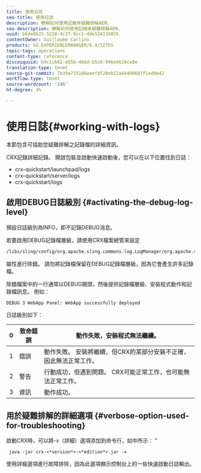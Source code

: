 ```yaml
---
title: 使用日誌
seo-title: 使用日誌
description: 瞭解如何使用記錄來疑難排解AEM。
seo-description: 瞭解如何使用記錄來疑難排解AEM。
uuid: b64e0b25-5228-4c2f-9cc1-dde524134026
contentOwner: Guillaume Carlino
products: SG_EXPERIENCEMANAGER/6.4/SITES
topic-tags: operations
content-type: reference
discoiquuid: b4c1cb82-865b-48dd-b5c0-946e6610ce8e
translation-type: tm+mt
source-git-commit: 7b39a715166eeefdf20eb22a4449068ff1ed0e42
workflow-type: tm+mt
source-wordcount: '246'
ht-degree: 3%

---
```



# 使用日誌{#working-with-logs}

本節包含可協助您疑難排解之記錄檔的詳細資訊。

CRX記錄詳細記錄。 開啟包裝並啟動快速啟動後，您可以在以下位置找到日誌：

* crx-quickstart/launchpad/logs
* crx-quickstart/server/logs
* crx-quickstart/logs

## 啟用DEBUG日誌級別 {#activating-the-debug-log-level}

預設日誌級別為INFO，即不記錄DEBUG消息。

若要啟用DEBUG記錄檔層級，請使用CRX檔案總管來設定

```xml
/libs/sling/config/org.apache.sling.commons.log.LogManager/org.apache.sling.commons.log.level
```

屬性進行除錯。 請勿將記錄檔保留在DEBUG記錄檔層級，因為它會產生許多記錄檔。

除錯檔案中的一行通常以DEBUG開頭，然後提供記錄檔層級、安裝程式動作和記錄檔訊息。 例如：

```xml
DEBUG 3 WebApp Panel: WebApp successfully deployed
```

日誌級別如下：

| 0 | 致命錯誤 | 動作失敗，安裝程式無法繼續。 |
|---|---|---|
| 1 | 錯誤 | 動作失敗。 安裝將繼續，但CRX的某部分安裝不正確，因此無法正常工作。 |
| 2 | 警告 | 行動成功，但遇到問題。 CRX可能正常工作，也可能無法正常工作。 |
| 3 | 資訊 | 動作成功。 |

## 用於疑難排解的詳細選項 {#verbose-option-used-for-troubleshooting}

啟動CRX時，可以將-v（詳細）選項添加到命令行，如中所示： &quot;

` java -jar crx-<*version*>-<*edition*>.jar -v`

使用詳細選項進行故障排除，因為此選項顯示控制台上的一些快速啟動日誌輸出。
